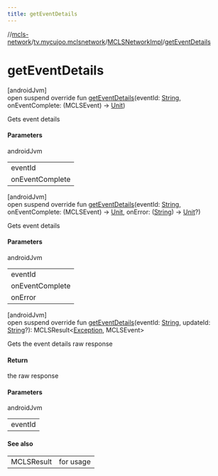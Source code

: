 ```yaml
---
title: getEventDetails
---
```

//[mcls-network](../../../index.html)/[tv.mycujoo.mclsnetwork](../index.html)/[MCLSNetworkImpl](index.html)/[getEventDetails](get-event-details.html)



# getEventDetails



[androidJvm]\
open suspend override fun [getEventDetails](get-event-details.html)(eventId: [String](https://kotlinlang.org/api/latest/jvm/stdlib/kotlin/-string/index.html), onEventComplete: (MCLSEvent) -&gt; [Unit](https://kotlinlang.org/api/latest/jvm/stdlib/kotlin/-unit/index.html))



Gets event details



#### Parameters


androidJvm

| |
|---|
| eventId |
| onEventComplete | a callback that triggers when the call finishes successfully |





[androidJvm]\
open suspend override fun [getEventDetails](get-event-details.html)(eventId: [String](https://kotlinlang.org/api/latest/jvm/stdlib/kotlin/-string/index.html), onEventComplete: (MCLSEvent) -&gt; [Unit](https://kotlinlang.org/api/latest/jvm/stdlib/kotlin/-unit/index.html), onError: ([String](https://kotlinlang.org/api/latest/jvm/stdlib/kotlin/-string/index.html)) -&gt; [Unit](https://kotlinlang.org/api/latest/jvm/stdlib/kotlin/-unit/index.html)?)



Gets event details



#### Parameters


androidJvm

| |
|---|
| eventId |
| onEventComplete | a callback that triggers when the call finishes successfully |
| onError | a callback that triggers when an error happens |





[androidJvm]\
open suspend override fun [getEventDetails](get-event-details.html)(eventId: [String](https://kotlinlang.org/api/latest/jvm/stdlib/kotlin/-string/index.html), updateId: [String](https://kotlinlang.org/api/latest/jvm/stdlib/kotlin/-string/index.html)?): MCLSResult&lt;[Exception](https://kotlinlang.org/api/latest/jvm/stdlib/kotlin/-exception/index.html), MCLSEvent&gt;



Gets the event details raw response



#### Return



the raw response



#### Parameters


androidJvm

| |
|---|
| eventId |



#### See also


| | |
|---|---|
| MCLSResult | for usage |



